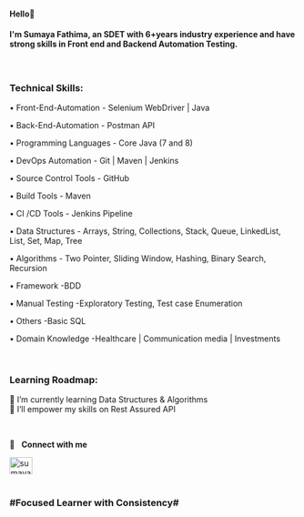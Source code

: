 #### Hello👋

#### I'm Sumaya Fathima, an SDET with 6+years industry experience and have strong skills in Front end and Backend Automation Testing. 

<br>

### Technical Skills: 

• Front-End-Automation - Selenium WebDriver | Java 

• Back-End-Automation - Postman API

• Programming Languages - Core Java (7 and 8)

• DevOps Automation - Git | Maven | Jenkins 

• Source Control Tools - GitHub

• Build Tools - Maven

• CI /CD Tools - Jenkins Pipeline

• Data Structures - Arrays, String, Collections, Stack, Queue, LinkedList, List, Set, Map, Tree

• Algorithms - Two Pointer, Sliding Window, Hashing, Binary Search, Recursion

• Framework -BDD

• Manual Testing -Exploratory Testing, Test case Enumeration

• Others -Basic SQL

• Domain Knowledge -Healthcare | Communication media | Investments

<br>

 ### Learning Roadmap: 
  
  🌱 I’m currently learning Data Structures & Algorithms <br>
  🌱 I’ll empower my skills on Rest Assured API

<br>
  
🔗 &nbsp; **Connect with me**
<p align="left">
<a href="[https://linkedin.com/in/gautamkrishnar](https://www.linkedin.com/in/sumaya-fathima-sdet)" target="blank"><img align="center" src="https://raw.githubusercontent.com/rahuldkjain/github-profile-readme-generator/master/src/images/icons/Social/linked-in-alt.svg" alt="sumayafathima" height="30" width="40" /></a>

 <br>
 <br>
 
### #Focused Learner with Consistency#


 
 

